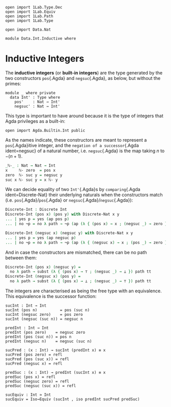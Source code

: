 ```
open import 1Lab.Type.Dec
open import 1Lab.Equiv
open import 1Lab.Path
open import 1Lab.Type

open import Data.Nat

module Data.Int.Inductive where
```

# Inductive Integers

The **inductive integers** (or **built-in integers**) are the type
generated by the two constructors `pos`{.Agda} and `negsuc`{.Agda}, as
below, but without the primes:

```
module _ where private
  data Int' : Type where
    pos'    : Nat → Int'
    negsuc' : Nat → Int'
```

This type is important to have around because it is the type of integers
that Agda privileges as a built-in:

```
open import Agda.Builtin.Int public
```

As the names indicate, these constructors are meant to represent a
`pos`{.Agda}itive integer, and the `negation of a successor`{.Agda
ident=negsuc} of a natural number, i.e. `negsuc`{.Agda} is the map
taking $n$ to $-(n + 1)$.

```agda
_ℕ-_ : Nat → Nat → Int
x     ℕ- zero  = pos x
zero  ℕ- suc y = negsuc y
suc x ℕ- suc y = x ℕ- y
```

We can decide equality of two `Int'`{.Agda}s by `comparing`{.Agda
ident=Discrete-Nat} their underlying naturals when the constructors
match (i.e. `pos`{.Agda}/`pos`{.Agda} or
`negsuc`{.Agda}/`negsuc`{.Agda}):

```agda
Discrete-Int : Discrete Int
Discrete-Int (pos x) (pos y) with Discrete-Nat x y
... | yes p = yes (ap pos p)
... | no ¬p = no λ path → ¬p (ap (λ { (pos x) → x ; (negsuc _) → zero }) path)

Discrete-Int (negsuc x) (negsuc y) with Discrete-Nat x y
... | yes p = yes (ap negsuc p)
... | no ¬p = no λ path → ¬p (ap (λ { (negsuc x) → x ; (pos _) → zero }) path)
```

And in case the constructors are mismatched, there can be no path
between them:

```agda
Discrete-Int (pos x) (negsuc y) =
  no λ path → subst (λ { (pos x) → ⊤ ; (negsuc _) → ⊥ }) path tt
Discrete-Int (negsuc x) (pos y) =
  no λ path → subst (λ { (pos x) → ⊥ ; (negsuc _) → ⊤ }) path tt
```

The integers are characterised as being the free type with an
equivalence. This equivalence is the successor function:

```
sucInt : Int → Int
sucInt (pos n)          = pos (suc n)
sucInt (negsuc zero)    = pos zero
sucInt (negsuc (suc n)) = negsuc n

predInt : Int → Int
predInt (pos zero)    = negsuc zero
predInt (pos (suc n)) = pos n
predInt (negsuc n)    = negsuc (suc n)

sucPred : (x : Int) → sucInt (predInt x) ≡ x
sucPred (pos zero) = refl
sucPred (pos (suc x)) = refl
sucPred (negsuc x) = refl

predSuc : (x : Int) → predInt (sucInt x) ≡ x
predSuc (pos x) = refl
predSuc (negsuc zero) = refl
predSuc (negsuc (suc x)) = refl

sucEquiv : Int ≃ Int
sucEquiv = Iso→Equiv (sucInt , iso predInt sucPred predSuc)
```

